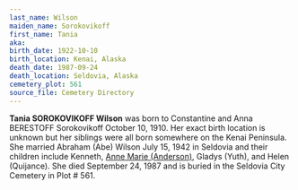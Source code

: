 ```yaml
---
last_name: Wilson
maiden_name: Sorokovikoff
first_name: Tania
aka: 
birth_date: 1922-10-10
birth_location: Kenai, Alaska
death_date: 1987-09-24
death_location: Seldovia, Alaska
cemetery_plot: 561
source_file: Cemetery Directory
---
```

**Tania SOROKOVIKOFF Wilson** was born to Constantine and Anna BERESTOFF Sorokovikoff October 10, 1910.  Her exact birth location is unknown but her siblings were all born somewhere on the Kenai Peninsula.  She married Abraham (Abe) Wilson July 15, 1942 in Seldovia and their children include Kenneth, [Anne Marie (Anderson)](./Anderson_Ann_Marie_Wilson.md), Gladys (Yuth), and Helen (Quijance). She died September 24, 1987 and is buried in the Seldovia City Cemetery in Plot # 561.  



